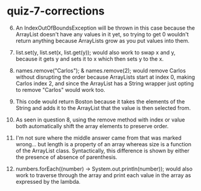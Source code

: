 # quiz-7-corrections

6. An IndexOutOfBoundsException will be thrown in this case because the ArrayList doesn't have any values in it yet, so trying to get 0 wouldn't return anything because ArrayLists grow as you put values into them.

7. list.set(y, list.set(x, list.get(y)); would also work to swap x and y, because it gets y and sets it to x which then sets y to the x.

8. names.remove("Carlos"); & names.remove(2); would remove Carlos without disrupting the order because ArrayLists start at index 0, making Carlos index 2, and since the ArrayList has a String wrapper just opting to remove "Carlos" would work too.

10. This code would return Boston because it takes the elements of the String and adds it to the ArrayList that the value is then selected from.

11. As seen in question 8, using the remove method with index or value both automatically shift the array elements to preserve order.

12. I'm not sure where the middle answer came from that was marked wrong... but length is a property of an array whereas size is a function of the ArrayList class. Syntactically, this difference is shown by either the presence of absence of parenthesis.

13. numbers.forEach((number) -> System.out.println(number)); would also work to traverse through the array and print each value in the array as expressed by the lambda. 
